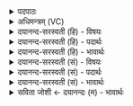 <details><summary>पदपाठः</summary>

प्र। वा॒वृ॒जे। व॒वृ॒जे॒ऽइति॑ ववृजे। सु॒ऽप्र॒या इति॑ सुप्र॒याः। ब॒र्हिः। ए॒षा॒म्। आ। वि॒श्पती॑व। वि॒श्पती॒वेति॑ वि॒श्पती॑ऽइव। बीरि॑टे। इ॒या॒ते॒। वि॒शाम्। अ॒क्तोः। उ॒षसः॑। पू॒र्वहू॑ता॒विति॑ पू॒र्वऽहू॑तौ। वा॒युः। पू॒षा। स्व॒स्तये॑। नि॒युत्वा॑न्। ४४।
</details>

<details><summary>अधिमन्त्रम् (VC)</summary>

- वायुर्देवता
- वसिष्ठ ऋषिः
- निचृत्त्रिष्टुप्
- धैवतः
</details>

<details><summary>दयानन्द-सरस्वती (हि) - विषयः</summary>

अब वायु सूर्य्य कैसे हैं, इस विषय को अगले मन्त्र में कहा है ॥
</details>

<details><summary>दयानन्द-सरस्वती (हि) - पदार्थः</summary>

पदार्थान्वयभाषाः -  हे मनुष्यो ! जैसे (पूर्वहूतौ) पूर्वजों ने प्रशंसा किये हुए (सुप्रयाः) सुन्दर प्रकार चलनेवाला (नियुत्वान्) शीघ्रकारी वेगादि गुणोंवाला (वायुः) पवन और (पूषा) सूर्य (एषाम्) इन मनुष्यों के (स्वस्तये) सुख के लिये (प्र, वावृजे) प्रकर्षता से चलता है (विशाम्) प्रजाओं के बीच (विश्पतीव) प्रजारक्षक दो राजाओं के तुल्य (बीरिटे) अन्तरिक्ष में (आ, इयाते) आते-जाते हैं, वैसे (अक्तोः) रात्रि और (उषसः) दिन के (बर्हिः) जल को प्राप्त होते हैं ॥४४ ॥
</details>

<details><summary>दयानन्द-सरस्वती (हि) - भावार्थः</summary>

भावार्थभाषाः -  इस मन्त्र में उपमा और वाचकलुप्तोपमालङ्कार हैं। हे मनुष्यो ! जो वायु (और सूर्य) न्यायकारी राजा के समान पालक हैं, वे ईश्वर के बनाये हैं, यह जानना चाहिये ॥४४ ॥
</details>

<details><summary>दयानन्द-सरस्वती (सं) - विषयः</summary>

अथ वायुसूर्य्यौ कीदृशावित्याह ॥
</details>

<details><summary>दयानन्द-सरस्वती (सं) - पदार्थः</summary>

पदार्थान्वयभाषाः -  हे मनुष्याः ! यथा पूर्वहूतौ सुप्रया नियुत्वान् वायुः पूषा चैषां स्वस्तये प्रवावृजे विशां विश्पतीव बीरिटे बर्हिरा इयाते तथाक्तोरुषसश्च बर्हिः प्राप्नुतः ॥४४ ॥
</details>

<details><summary>दयानन्द-सरस्वती (सं) - भावार्थः</summary>

भावार्थभाषाः -  अत्रोपमावाचकलुप्तोपमालङ्कारौ। हे मनुष्याः ! यौ वायुसूर्यौ न्यायकारी राजेव पालकौ स्तस्तावीश्वरनिर्मितौ वर्त्तेते इति बोध्यम् ॥४४ ॥
</details>

<details><summary>सविता जोशी ← दयानन्दः (म) - भावार्थः</summary>

भावार्थभाषाः -  या मंत्रात उपमा व वाचकलुप्तोपमालंकार आहेत. हे माणसांनो ! वायू व सूर्य न्यायी राजाप्रमाणे असून, सर्वांचे पालन करतात. ते ईश्वराने निर्माण केलेले असतात हे जाणा.
</details>